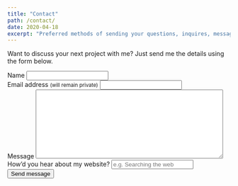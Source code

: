 ```yaml
---
title: "Contact"
path: /contact/
date: 2020-04-18
excerpt: "Preferred methods of sending your questions, inquires, messages, and love letters to me."
---
```


Want to discuss your next project with me? Just send me the details using the form below.

<form name="contact" method="POST" data-netlify="true" netlify-honeypot="bot-field">
  <div class="form-group">
    <label for="name">Name
      <input id="name" name="name" type="text" spellcheck="false" maxlength="255" required>
    </label>
  </div>
  <div class="form-group">
    <label for="email">Email address <small>(will remain private)</small>
      <input id="email" name="email" type="email" spellcheck="false" maxlength="255" required pattern="[a-z0-9!#$%&'*+/=?^_`{|}~-]+(?:\.[a-z0-9!#$%&'*+/=?^_`{|}~-]+)*@(?:[a-z0-9](?:[a-z0-9-]*[a-z0-9])?\.)+[a-z0-9](?:[a-z0-9-]*[a-z0-9])?">
    </label>
  </div>
  <div class="form-group">
    <label for="message">Message
      <textarea id="message" name="message" spellcheck="true" rows="10" cols="50" required></textarea>
    </label>
  </div>
  <div class="form-group">
    <label for="reference">How&rsquo;d you hear about my website?
      <input id="reference" name="reference" type="text" maxlength="255" placeholder="e.g. Searching the web">
    </label>
  </div>
  <div class="form-group">
    <button id="saveForm" name="saveForm" class="btn submit" type="submit">Send message</button>
  </div>
</form>

